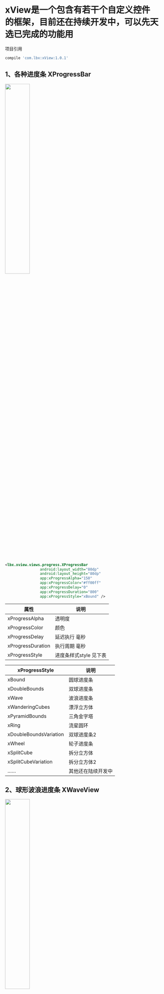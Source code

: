 xView是一个包含有若干个自定义控件的框架，目前还在持续开发中，可以先天选已完成的功能用
===

项目引用
````gradle
compile 'com.lbx:xView:1.0.1'
````

## 1、各种进度条 XProgressBar

<img src="./gif/1.gif"  width="40%" height="40%">

````Xml
<lbx.xview.views.progress.XProgressBar
                android:layout_width="80dp"
                android:layout_height="80dp"
                app:xProgressAlpha="150"
                app:xProgressColor="#ff00ff"
                app:xProgressDelay="0"
                app:xProgressDuration="800"
                app:xProgressStyle="xBound" />
````

属性 | 说明
----- | -----
xProgressAlpha  |   透明度
xProgressColor  |   颜色
xProgressDelay  |   延迟执行 毫秒
xProgressDuration  |   执行周期 毫秒
xProgressStyle  |   进度条样式style 见下表

xProgressStyle | 说明
----- | -----
xBound | 圆球进度条
xDoubleBounds | 双球进度条
xWave | 波浪进度条
xWanderingCubes | 漂浮立方体
xPyramidBounds | 三角金字塔
xRing | 流星圆环
xDoubleBoundsVariation | 双球进度条2
xWheel | 轮子进度条
xSplitCube | 拆分立方体
xSplitCubeVariation | 拆分立方体2
…… | 其他还在陆续开发中

## 2、球形波浪进度条 XWaveView

<img src="./gif/2.gif"  width="40%" height="40%">

````
        <lbx.xview.views.wave.XWaveView
            android:id="@+id/waveView"
            android:layout_width="150dp"
            android:layout_height="150dp"
            app:xMinWave="2dp"
            app:xWaveArcColor="#ff00aa"
            app:xWaveArcWidth="1dp"
            app:xWaveBackground="#519b239b"
            app:xWaveColor1="#ac00aaff"
            app:xWaveColor2="#8000aaff"
            app:xWaveProgress="0"
            app:xWaveTextColor="#ffffff"
            app:xWaveTextSize="14sp" />
````

属性 | 说明
----- | -----
xMinWave | 当进度条趋于平稳时的最小波浪高度
xWaveArcColor | 圆圈边框的颜色
xWaveBackground | 圆圈的颜色
xWaveColor1 | 波浪的颜色1
xWaveColor2 | 波浪的颜色2
xWaveProgress | 进度 0~100
xWaveTextColor | 文字颜色
xWaveTextSize | 文字大小

使用：
````
    /**
     * 设置进度
     *
     * @param progress 进度
     * @param duration 动画时间
     * @param delay 延时
     */
    XWaveView.setWaveProgress(progress, 1000, 0);
    handler.sendEmptyMessageDelayed(0, 3000);
````

## 3、仿直播点赞控件 XPraiseLayout

<img src="./gif/3.gif"  width="40%" height="40%">

````
<lbx.xview.views.snow.XPraiseLayout
    android:id="@+id/praiseView"
    android:layout_width="150dp"
    android:layout_height="150dp"
    android:layout_alignParentBottom="true"
    android:layout_alignParentEnd="true"
    android:background="#8841afd7"
    app:xSnowdriftDuration="2000"
    app:xSnowdriftImageSize="30dp">
````

属性 | 说明
----- | -----
xSnowdriftDuration | 动画时长
xSnowdriftImageSize | 图片大小

使用：
````
XPraiseLayout praiseLayout = view.findViewById(R.id.praiseView);
praiseLayout.setAlphaFrom(255);
praiseLayout.setAlphaTo(100);
//设置动画插值器 随机抽取
praiseLayout.setInterpolators(new LinearInterpolator(), new DecelerateInterpolator());
//设置显示的图片 随机抽取 setBitmaps setDrawables
praiseLayout.setResources(R.drawable.green_heart, R.drawable.red_heart, R.drawable.white_heart);
view.findViewById(R.id.btn_praise).setOnClickListener(v -> praiseLayout.praise());
````

## 4、雪花飘落控件 XSnowLayout

<img src="./gif/4.gif"  width="40%" height="40%">

````
<lbx.xview.views.snow.XSnowLayout
    android:id="@+id/snowLayout"
    android:layout_width="match_parent"
    android:layout_height="200dp"
    android:background="#8841afd7"
    app:xSnowdriftAccumulation="0"
    app:xSnowdriftDuration="5000"
    app:xSnowdriftImageSize="80px"
    app:xSnowdriftSpeed="300">
</lbx.xview.views.snow.XSnowLayout>
````

属性 | 说明
----- | -----
xSnowdriftAccumulation | 设置堆积量(雪花飘到底部不会消失)
xSnowdriftDuration | 飘落时间、毫秒
xSnowdriftImageSize | 图片(雪花)大小
xSnowdriftSpeed | 图片(雪花)飘落速度、毫秒

使用:
````
//设置插值器  每个雪花会随机抽取其中一个
snowLayout.setInterpolators(new LinearInterpolator(), new DecelerateInterpolator(), new AccelerateDecelerateInterpolator());

//起始透明度 0~255
snowLayout.setAlphaFrom(float);

//终点透明度 0~255
snowLayout.setAlphaFrom(float);

//设置大小
snowLayout.setImageSize(int);

//设置堆积量
snowLayout.setAccumulation(int);

//设置发射速度,毫秒,如100,则100毫秒发射一片雪花
snowLayout.setSpeed(int);

//设置飘落速度,毫秒,如100,则从顶部飘到底部的时间是100毫秒
snowLayout.setDuration(int);

````

## 5、盒子控件 XFloodLayout

<img src="./gif/5.gif"  width="40%" height="40%">

````
<lbx.xview.views.flood.XFloodLayout
    android:id="@+id/floodView"
    android:layout_width="match_parent"
    android:layout_height="0dp"
    android:layout_weight="1">
</lbx.xview.views.flood.XFloodLayout>
````

使用:
````
//是否打开
floodLayout.isFlood()

 //打开
 floodLayout.flood(500, new AccelerateInterpolator());
 
 //关闭
 floodLayout.unFlood(500, new DecelerateInterpolator());
 
 //设置监听回调
 floodLayout.setOnFloodUpdateListener(listener);
````

## 6、更新说明

v1.0.1 增加了7种进度条的款式

* xWanderingCubes
* xPyramidBounds
* xRing
* xDoubleBoundsVariation
* xWheel
* xSplitCube
* xSplitCubeVariation
